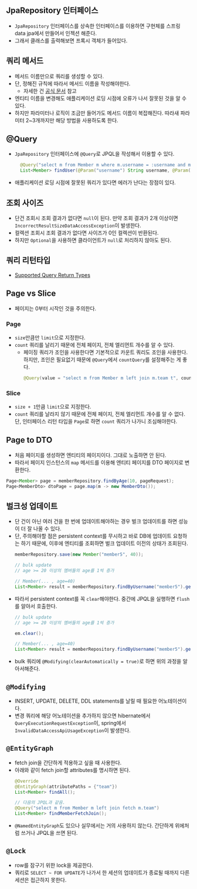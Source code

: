 ## JpaRepository 인터페이스
- `JpaRepository` 인터페이스를 상속한 인터페이스를 이용하면 구현체를 스프링 data jpa에서 만들어서 인젝션 해준다.
- 그래서 클래스를 출력해보면 프록시 객체가 들어있다.

## 쿼리 메서드
- 메서드 이름만으로 쿼리를 생성할 수 있다.
- 단, 정해진 규칙에 따라서 메서드 이름을 작성해야한다.
  - 자세한 건 [공식 문서](https://docs.spring.io/spring-data/jpa/docs/current/reference/html/#repositories.query-methods) 참고
- 엔티티 이름을 변경해도 애플리케이션 로딩 시점에 오류가 나서 잘못된 것을 알 수 있다.
- 하지만 파라미터나 로직이 조금만 들어가도 메서드 이름이 복잡해진다. 따라새 파라미터 2~3개까지만 해당 방법을 사용하도록 한다.

## @Query
- `JpaRepository` 인터페이스에 `@Query`로 JPQL을 작성해서 이용할 수 있다.
  ```java
    @Query("select m from Member m where m.username = :username and m.age = :age")
    List<Member> findUser(@Param("username") String username, @Param("age") int age);
  ```
- 애플리케이션 로딩 시점에 잘못된 쿼리가 있다면 에러가 난다는 장점이 있다.

## 조회 사이즈
- 단건 조회시 조회 결과가 없다면 `null`이 된다. 만약 조회 결과가 2개 이상이면 `IncorrectResultSizeDataAccessException`이 발생한다.
- 컬렉션 조회시 조회 결과가 없다면 사이즈가 0인 컬렉션이 반환된다.
- 하지만 `Optional`을 사용하면 클라이언트가 `null`로 처리하지 않아도 된다.

## 쿼리 리턴타입
- [Supported Query Return Types](https://docs.spring.io/spring-data/jpa/docs/current/reference/html/#repository-query-return-types)

## Page vs Slice
- 페이지는 0부터 시작인 것을 주의한다.
### Page
- `size`만큼만 `limit`으로 지정한다.
- `count` 쿼리를 날리기 때문에 전체 페이지, 전체 엘리먼트 개수를 알 수 있다.
  - 페이징 쿼리가 조인을 사용한다면 기본적으로 카운트 쿼리도 조인을 사용한다. 하지만, 조인은 필요없기 때문에 `@Query`에서 `countQuery`를 설정해주는 게 좋다.
    ```java
    @Query(value = "select m from Member m left join m.team t", countQuery = "select count(m) from Member m")
    ```

### Slice
- `size + 1`만큼 `limit`으로 지정한다.
- `count` 쿼리를 날라지 않기 때문에 전체 페이지, 전체 엘리먼트 개수를 알 수 없다. 단, 인터페이스 리턴 타입을 `Page`로 하면 `count` 쿼리가 나가니 조심해야한다.

## Page to DTO
- 처음 페이지를 생성하면 엔티티의 페이지이다. 그대로 노출하면 안 된다.
- 따라서 페이지 인스턴스의 `map` 메서드를 이용해 엔티티 페이지를 DTO 페이지로 변환한다.
```java
Page<Member> page = memberRepository.findByAge(10, pageRequest);
Page<MemberDto> dtoPage = page.map(m -> new MemberDto());
```

## 벌크성 업데이트
- 단 건이 아닌 여러 건을 한 번에 업데이트해야하는 경우 벌크 업데이트를 하면 성능이 더 잘 나올 수 있다.
- 단, 주의해야할 점은 persistent context를 무시하고 바로 DB에 업데이트 요청하는 하기 때문에, 이후에 엔티티를 조회하면 벌크 업데이트 이전의 상태가 조회된다.
  ```java
  memberRepository.save(new Member("member5", 40));

  // bulk update
  // age >= 20 이상의 멤버들의 age를 1씩 증가

  // Member(... , age=40)
  List<Member> result = memberRepository.findByUsername("member5").get(0); 
  ```
- 따라서 persistent context를 꼭 `clear`해야한다. 중간에 JPQL을 실행하면 `flush`를 알아서 호출한다.
  ```java
  // bulk update
  // age >= 20 이상의 멤버들의 age를 1씩 증가
  
  em.clear();

  // Member(... , age=40)
  List<Member> result = memberRepository.findByUsername("member5").get(0);
  ```
- bulk 쿼리에 `@Modifying(clearAutomatically = true)`로 하면 위의 과정을 알아서해준다.

## `@Modifying`
- INSERT, UPDATE, DELETE, DDL statements를 날릴 때 필요한 어노테이션이다.
- 변경 쿼리에 해당 어노테이션을 추가하지 않으면 hibernate에서 `QueryExecutionRequestException`이, spring에서 `InvalidDataAccessApiUsageException`이 발생한다.

## `@EntityGraph`
- fetch join을 간단하게 적용하고 싶을 때 사용한다.
- 아래와 같이 fetch join할 attributes를 명시하면 된다.
  ```java
  @Override
  @EntityGraph(attributePaths = {"team"})
  List<Member> findAll();

  // 다음의 JPQL과 같음.
  @Query("select m from Member m left join fetch m.team")
  List<Member> findMemberFetchJoin();
  ```
- `@NamedEntityGraph`도 있으나 실무에서는 거의 사용하지 않는다. 간단하게 위에처럼 쓰거나 JPQL을 쓰면 된다.

## `@Lock`
- row를 잠구기 위한 lock을 제공한다.
- 쿼리로 `SELECT ~ FOR UPDATE`가 나가서 한 세션의 업데이트가 종료될 때까지 다른 세션은 접근하지 못한다.
